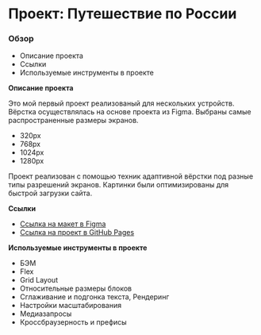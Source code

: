 # Проект: Путешествие по России

### Обзор
* Описание проекта
* Ссылки
* Используемые инструменты в проекте

**Описание проекта**

Это мой первый проект реализованый для нескольких устройств. Вёрстка осуществлялась на основе проекта из Figma.
Выбраны самые распространенные размеры экранов.
* 320px
* 768px
* 1024px
* 1280px

Проект реализован с помощью техник адаптивной вёрстки под разные типы разрешений экранов.
Картинки были оптимизированы для быстрой загрузки сайта.


**Ссылки**

* [Ссылка на макет в Figma](https://www.figma.com/file/5S2WSbEFL6awjVWJ0NWL8Q/Sprint-3_-Russia-_-desktop-mobile?node-id=28503%3A0)
* [Ссылка на проект в GitHub Pages](https://)

**Используемые инструменты в проекте**

* БЭМ
* Flex
* Grid Layout
* Относительные размеры блоков
* Сглаживание и подгонка текста, Рендеринг
* Настройки масштабирования
* Медиазапросы
* Кроссбраузерность и префисы
